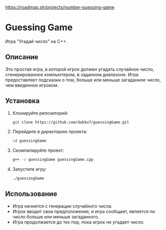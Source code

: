 https://roadmap.sh/projects/number-guessing-game

# Guessing Game

Игра "Угадай число" на C++. 

## Описание

Это простая игра, в которой игрок должен угадать случайное число, сгенерированное компьютером, в заданном диапазоне. Игра предоставляет подсказки о том, больше или меньше загаданное число, чем введенное игроком.

## Установка

1. Клонируйте репозиторий:
   ```bash
   git clone https://github.com/dakku7/guessingGame.git
   ```

2. Перейдите в директорию проекта:
   ```bash
   cd guessingGame
   ```

3. Скомпилируйте проект:
   ```bash
   g++ -o guessingGame guessingGame.cpp
   ```

4. Запустите игру:
   ```bash
   ./guessingGame
   ```

## Использование

- Игра начнется с генерации случайного числа.
- Игрок вводит свои предположения, и игра сообщает, является ли число больше или меньше загаданного.
- Игра продолжается до тех пор, пока игрок не угадает число.
